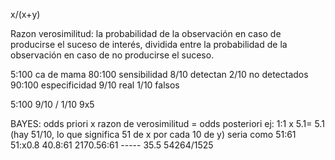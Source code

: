  x/(x+y)

Razon verosimilitud:
	la probabilidad de la observación en caso de producirse el suceso de interés, dividida entre la probabilidad de la observación en caso de no producirse el suceso.

5:100 ca de mama
80:100 sensibilidad 8/10 detectan 2/10 no detectados
90:100 especificidad 9/10 real 1/10 falsos

5:100
9/10 / 1/10
9x5

BAYES: odds priori x razon de verosimilitud = odds posteriori
ej:
	1:1 x 5.1= 5.1 (hay 51/10, lo que significa 51 de x por cada 10 de y) seria como 51:61
51:x0.8
40.8:61
2170.56:61 ----- 35.5
54264/1525



